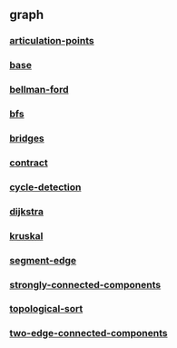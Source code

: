 ## graph
### [articulation-points]()
### [base]()
### [bellman-ford]()
### [bfs]()
### [bridges]()
### [contract]()
### [cycle-detection]()
### [dijkstra]()
### [kruskal]()
### [segment-edge]()
### [strongly-connected-components]()
### [topological-sort]()
### [two-edge-connected-components]()
